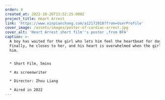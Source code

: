 ```yaml
---
order: 4
created_at: 2022-10-26T13:52:25.000Z
project_title: Heart Arrest
link: 'https://www.xinpianchang.com/a12172810?from=UserProfile'
cover_image: /assets/images/poster-of-cardiac-arrest.jpg
cover_alt: 'Heart Arrest short film''s poster ,from BFA'
caption: >-
  A boy has waited for the girl who lets him feel the heartbeat for days.
  Finally, he closes to her, and his heart is overwhelmed when the girl sees
  him.


  * Short Film, 5mins

  * As screenwriter

  * Director: Zhou Liang

  * Aired in 2022
---
```


